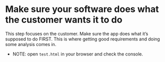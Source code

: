 # Make sure your software does what the customer wants it to do
This step focuses on the customer. Make sure the app does what it’s supposed to do FIRST. This is where getting good requirements and doing some analysis comes in.

* NOTE: open `test.html` in your browser and check the console.
